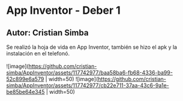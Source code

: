 # App Inventor - Deber 1
## Autor: Cristian Simba
Se realizó la hoja de vida en App Inventor, también se hizo el apk y la instalación en el telefonó.
<br></br>
![image](https://github.com/cristian-simba/AppInventor/assets/117742977/baa58ba6-fb68-4336-ba99-52c899e6a579 | width=50)
![image](https://github.com/cristian-simba/AppInventor/assets/117742977/cb22e711-37aa-43c6-9a1e-be85be64e345 | width=50)
